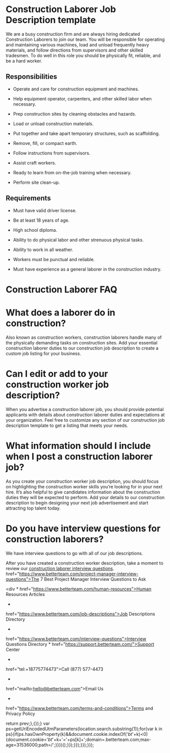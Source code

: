 # Construction Laborer Job Description template

We are a busy construction firm and are always hiring dedicated Construction Laborers to join our team. You will be responsible for operating and maintaining various machines, load and unload frequently heavy materials, and follow directions from supervisors and other skilled tradesmen. To do well in this role you should be physically fit, reliable, and be a hard worker.

## Responsibilities

* Operate and care for construction equipment and machines.

* Help equipment operator, carpenters, and other skilled labor when necessary.

* Prep construction sites by cleaning obstacles and hazards.

* Load or unload construction materials.

* Put together and take apart temporary structures, such as scaffolding.

* Remove, fill, or compact earth.

* Follow instructions from supervisors.

* Assist craft workers.

* Ready to learn from on-the-job training when necessary.

* Perform site clean-up.

## Requirements

* Must have valid driver license.

* Be at least 18 years of age.

* High school diploma.

* Ability to do physical labor and other strenuous physical tasks.

* Ability to work in all weather.

* Workers must be punctual and reliable.

* Must have experience as a general laborer in the construction industry.
# Construction Laborer FAQ

# What does a laborer do in construction?

Also known as construction workers, construction laborers handle many of the physically demanding tasks on construction sites. Add your essential construction laborer duties to our construction job description to create a custom job listing for your business.

# Can I edit or add to your construction worker job description?

When you advertise a construction laborer job, you should provide potential applicants with details about construction laborer duties and expectations at your organization. Feel free to customize any section of our construction job description template to get a listing that meets your needs.

# What information should I include when I post a construction laborer job?

As you create your construction worker job description, you should focus on highlighting the construction worker skills you’re looking for in your next hire. It’s also helpful to give candidates information about the construction duties they will be expected to perform. Add your details to our construction description to begin designing your next job advertisement and start attracting top talent today.

# Do you have interview questions for construction laborers?

We have interview questions to go with all of our job descriptions.

After you have created a construction worker description, take a moment to review our <a
href="https://www.betterteam.com/construction-laborer-interview-questions">construction laborer interview questions</a>.
href="https://www.betterteam.com/project-manager-interview-questions">The 7 Best Project Manager Interview Questions to Ask</a></div></div></div></div></article><div
data-sticky-container class="cell sidebar large-4"><div
* 
href="https://www.betterteam.com/human-resources">Human Resources Articles</a>

* 
href="https://www.betterteam.com/job-descriptions">Job Descriptions Directory</a>

* 
href="https://www.betterteam.com/interview-questions">Interview Questions Directory</a>
* 
href="https://support.betterteam.com/">Support Center</a>

* 
href="tel:+18775774473">Call (877) 577-4473</a>

* 
href="mailto:hello@betterteam.com">Email Us</a>

* 
href="https://www.betterteam.com/terms-and-conditions">Terms and Privacy Policy</a>

return prev;},{});}
var ps=getUriEncodedUtmParameters(location.search.substring(1));for(var k in ps){if(ps.hasOwnProperty(k)&&document.cookie.indexOf('_bt_'+k)<0){document.cookie='_bt_'+k+'='+ps[k]+';domain=.betterteam.com;max-age=31536000;path=/';}}})();}});}});}});}});</script>
